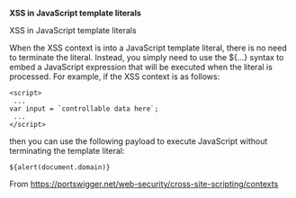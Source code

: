 **XSS in JavaScript template literals**

XSS in JavaScript template literals

When the XSS context is into a JavaScript template literal, there is no need to terminate the literal. Instead, you simply need to use the ${...} syntax to embed a JavaScript expression that will be executed when the literal is processed. For example, if the XSS context is as follows: 
```
<script>
 ... 
var input = `controllable data here`;
 ... 
</script>
``` 
then you can use the following payload to execute JavaScript without terminating the template literal: 
```
${alert(document.domain)}
```

From <https://portswigger.net/web-security/cross-site-scripting/contexts> 
